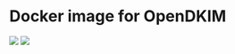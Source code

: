 # Docker image for OpenDKIM
[![](https://images.microbadger.com/badges/image/alex2242/opendkim.svg)](https://microbadger.com/images/alex2242/opendkim) [![](https://images.microbadger.com/badges/version/alex2242/opendkim.svg)](https://microbadger.com/images/alex2242/opendkim "Get your own version badge on microbadger.com")
